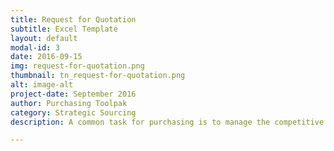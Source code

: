 ```yaml
---
title: Request for Quotation
subtitle: Excel Template
layout: default
modal-id: 3
date: 2016-09-15
img: request-for-quotation.png
thumbnail: tn_request-for-quotation.png
alt: image-alt
project-date: September 2016
author: Purchasing Toolpak
category: Strategic Sourcing
description: A common task for purchasing is to manage the competitive bid process. This template will work with parts or services. There is ample room to enter a detailed item description. Along with price, the supplier provides lead time, payment terms and freight terms.

---
```

